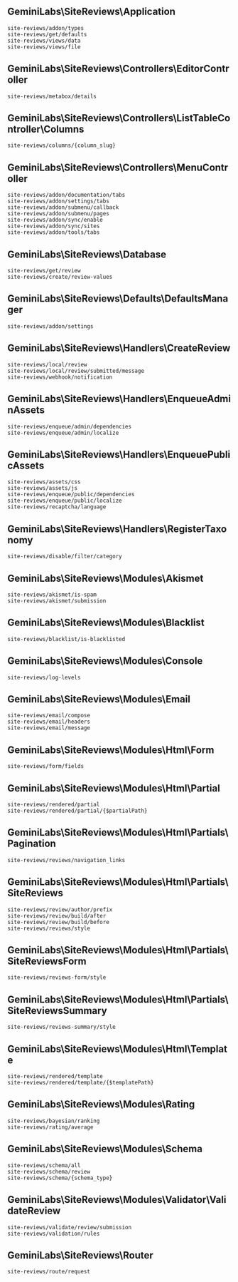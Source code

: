 ## GeminiLabs\SiteReviews\Application

    site-reviews/addon/types
    site-reviews/get/defaults
    site-reviews/views/data
    site-reviews/views/file

## GeminiLabs\SiteReviews\Controllers\EditorController

    site-reviews/metabox/details

## GeminiLabs\SiteReviews\Controllers\ListTableController\Columns

    site-reviews/columns/{column_slug}

## GeminiLabs\SiteReviews\Controllers\MenuController

    site-reviews/addon/documentation/tabs
    site-reviews/addon/settings/tabs
    site-reviews/addon/submenu/callback
    site-reviews/addon/submenu/pages
    site-reviews/addon/sync/enable
    site-reviews/addon/sync/sites
    site-reviews/addon/tools/tabs

## GeminiLabs\SiteReviews\Database

    site-reviews/get/review
    site-reviews/create/review-values

## GeminiLabs\SiteReviews\Defaults\DefaultsManager

    site-reviews/addon/settings

## GeminiLabs\SiteReviews\Handlers\CreateReview

    site-reviews/local/review
    site-reviews/local/review/submitted/message
    site-reviews/webhook/notification

## GeminiLabs\SiteReviews\Handlers\EnqueueAdminAssets

    site-reviews/enqueue/admin/dependencies
    site-reviews/enqueue/admin/localize

## GeminiLabs\SiteReviews\Handlers\EnqueuePublicAssets

    site-reviews/assets/css
    site-reviews/assets/js
    site-reviews/enqueue/public/dependencies
    site-reviews/enqueue/public/localize
    site-reviews/recaptcha/language

## GeminiLabs\SiteReviews\Handlers\RegisterTaxonomy

    site-reviews/disable/filter/category

## GeminiLabs\SiteReviews\Modules\Akismet

    site-reviews/akismet/is-spam
    site-reviews/akismet/submission

## GeminiLabs\SiteReviews\Modules\Blacklist

    site-reviews/blacklist/is-blacklisted

## GeminiLabs\SiteReviews\Modules\Console

    site-reviews/log-levels

## GeminiLabs\SiteReviews\Modules\Email

    site-reviews/email/compose
    site-reviews/email/headers
    site-reviews/email/message

## GeminiLabs\SiteReviews\Modules\Html\Form

    site-reviews/form/fields

## GeminiLabs\SiteReviews\Modules\Html\Partial

    site-reviews/rendered/partial
    site-reviews/rendered/partial/{$partialPath}

## GeminiLabs\SiteReviews\Modules\Html\Partials\Pagination

    site-reviews/reviews/navigation_links

## GeminiLabs\SiteReviews\Modules\Html\Partials\SiteReviews

    site-reviews/review/author/prefix
    site-reviews/review/build/after
    site-reviews/review/build/before
    site-reviews/reviews/style

## GeminiLabs\SiteReviews\Modules\Html\Partials\SiteReviewsForm

    site-reviews/reviews-form/style

## GeminiLabs\SiteReviews\Modules\Html\Partials\SiteReviewsSummary

    site-reviews/reviews-summary/style

## GeminiLabs\SiteReviews\Modules\Html\Template

    site-reviews/rendered/template
    site-reviews/rendered/template/{$templatePath}

## GeminiLabs\SiteReviews\Modules\Rating

    site-reviews/bayesian/ranking
    site-reviews/rating/average

## GeminiLabs\SiteReviews\Modules\Schema

    site-reviews/schema/all
    site-reviews/schema/review
    site-reviews/schema/{schema_type}

## GeminiLabs\SiteReviews\Modules\Validator\ValidateReview

    site-reviews/validate/review/submission
    site-reviews/validation/rules

## GeminiLabs\SiteReviews\Router

    site-reviews/route/request
